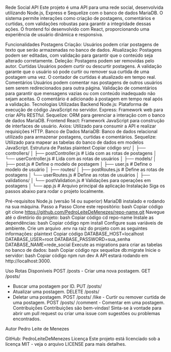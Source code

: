 Rede Social API
Este projeto é uma API para uma rede social, desenvolvida utilizando Node.js, Express e Sequelize com o banco de dados MariaDB. O sistema permite interações como criação de postagens, comentários e curtidas, com validações robustas para garantir a integridade dessas ações. O frontend foi desenvolvido com React, proporcionando uma experiência de usuário dinâmica e responsiva.

Funcionalidades
Postagens
Criação: Usuários podem criar postagens de texto que serão armazenadas no banco de dados.
Atualização: Postagens podem ser editadas, com validação para garantir que o conteúdo seja alterado corretamente.
Deleção: Postagens podem ser removidas pelo autor.
Curtidas
Usuários podem curtir ou descurtir postagens.
A validação garante que o usuário só pode curtir ou remover sua curtida de uma postagem uma vez.
O contador de curtidas é atualizado em tempo real.
Comentários
Usuários podem comentar nas postagens de outros usuários sem serem redirecionados para outra página.
Validação de comentários para garantir que mensagens vazias ou com conteúdo inadequado não sejam aceitas.
O comentário é adicionado à postagem em tempo real após a validação.
Tecnologias Utilizadas
Backend
Node.js: Plataforma de execução de código JavaScript no servidor.
Express: Framework web para criar APIs RESTful.
Sequelize: ORM para gerenciar a interação com o banco de dados MariaDB.
Frontend
React: Framework JavaScript para construção de interfaces de usuário.
Axios: Utilizado para consumir a API e realizar requisições HTTP.
Banco de Dados
MariaDB: Banco de dados relacional utilizado para armazenar postagens, curtidas e comentários.
Sequelize: Utilizado para mapear as tabelas do banco de dados em modelos JavaScript.
Estrutura de Pastas
plaintext
Copiar código
src/
│
├── controllers/
│   ├── postController.js      # Lida com as rotas de postagens
│   └── userController.js      # Lida com as rotas de usuários
│
├── models/
│   ├── post.js                # Define o modelo de postagem
│   ├── user.js                # Define o modelo de usuário
│
├── routes/
│   ├── postRoutes.js          # Define as rotas de postagens
│   └── userRoutes.js          # Define as rotas de usuários
│
├── validations/
│   └── postValidation.js      # Validações para operações em postagens
│
└── app.js                     # Arquivo principal da aplicação
Instalação
Siga os passos abaixo para rodar o projeto localmente.

Pré-requisitos
Node.js (versão 14 ou superior)
MariaDB instalado e rodando na sua máquina.
Passo a Passo
Clone este repositório:
bash
Copiar código
git clone https://github.com/PedroLeiteDeMenezes/repo-name.git
Navegue até o diretório do projeto:
bash
Copiar código
cd repo-name
Instale as dependências:
bash
Copiar código
npm install
Configure suas variáveis de ambiente. Crie um arquivo .env na raiz do projeto com as seguintes informações:
plaintext
Copiar código
DATABASE_HOST=localhost
DATABASE_USER=root
DATABASE_PASSWORD=sua_senha
DATABASE_NAME=rede_social
Execute as migrations para criar as tabelas no banco de dados:
bash
Copiar código
npx sequelize db:migrate
Inicie o servidor:
bash
Copiar código
npm run dev
A API estará rodando em http://localhost:3000.

Uso
Rotas Disponíveis
POST /posts - Criar uma nova postagem.
GET /posts/
- Buscar uma postagem por ID.
PUT /posts/
- Atualizar uma postagem.
DELETE /posts/
- Deletar uma postagem.
POST /posts/
/like - Curtir ou remover curtida de uma postagem.
POST /posts/
/comment - Comentar em uma postagem.
Contribuições
Contribuições são bem-vindas! Sinta-se à vontade para abrir um pull request ou criar uma issue com sugestões ou problemas encontrados.

Autor
Pedro Leite de Menezes

GitHub: PedroLeiteDeMenezes
Licença
Este projeto está licenciado sob a licença MIT - veja o arquivo LICENSE para mais detalhes.
